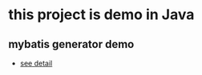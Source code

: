 # this project is demo in Java
## mybatis generator demo
+ [see detail](https://blog.csdn.net/u010358168/article/details/86246351)